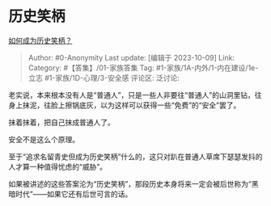 # 历史笑柄
[如何成为历史笑柄？](https://www.zhihu.com/question/620277634/answer/3242044681)

> Author: #0-Anonymity
> Last update: [编辑于 2023-10-09]
> Link:
> Category: #【答集】/01-家族答集 
> Tag: #1-家族/1A-内外/1-内在建设/1e-立志 #1-家族/1D-心理/3-安全感 
> 评论区:
> 泛讨论:

老实说，本来根本没有人是“普通人”，只是一些人非要往“普通人”的山洞里钻，往身上抹泥，往脸上擦锅底灰，以为这样可以获得一些“免费”的“安全”罢了。

抹着抹着，把自己抹成普通人了。

安全不是这么个原理。

至于“追求名留青史但成为历史笑柄”什么的，这只对趴在普通人草席下瑟瑟发抖的人才算一种值得忧虑的“威胁”。

如果被讲述的这些答案沦为“历史笑柄”，那段历史本身将来一定会被后世称为“黑暗时代”——如果它还有后世可言的话。